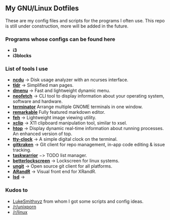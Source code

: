## My GNU/Linux Dotfiles

These are my config files and scripts for the programs I often use.
 This repo is still under construction, more will be added in the future. 

### Programs whose configs can be found here

* **i3**
* **i3blocks**

### List of tools I use

* **[ncdu](https://dev.yorhel.nl/ncdu)** -> Disk usage analyzer with an ncurses interface.
* **[tldr](https://github.com/tldr-pages/tldr)** -> Simplified man pages.
* **[dmenu](https://tools.suckless.org/dmenu/)** -> Fast and lightweight dynamic menu.
* **[neofetch](https://github.com/dylanaraps/neofetch)** -> CLI tool to display information about your operating system, software and hardware.
* **[terminator](https://launchpad.net/terminator)** Arrange multiple GNOME terminals in one window.
* **[remarkable](https://remarkableapp.github.io/index.html)** Fully featured markdown editor.
* **[feh](https://feh.finalrewind.org/)** -> Lightweight image viewing utility.
* **[xclip](https://github.com/astrand/xclip)** -> X11 clipboard manipulation tool, similar to xsel.
* **[htop](https://github.com/hishamhm/htop)** -> Display dynamic real-time information about running processes. An enhanced version of top.
* **[tty-clock](https://github.com/xorg62/tty-clock)** -> A simple digital clock on the terminal.
* **[gitkraken](https://www.gitkraken.com/)** -> Git client for repo management, in-app code editing & issue tracking.
* **[taskwarrior](https://taskwarrior.org/)** −> TODO list manager.
* **[betterlockscreen](https://github.com/pavanjadhaw/betterlockscreen)** -> Lockscreen for linux systems.
* **[ungit](https://github.com/FredrikNoren/ungit)** -> Open source git client for all platforms.
* **[ARandR](https://christian.amsuess.com/tools/arandr/)** -> Visual front end for XRandR.
* **[lsd](https://github.com/Peltoche/lsd)** -> 

### Kudos to 

* [LukeSmithxyz](http://https://github.com/LukeSmithxyz.com) from whom I got some scripts and config ideas. 
* [/r/unixporn](https://www.reddit.com/r/unixporn)
* [/r/linux](https://www.reddit.com/r/linux)